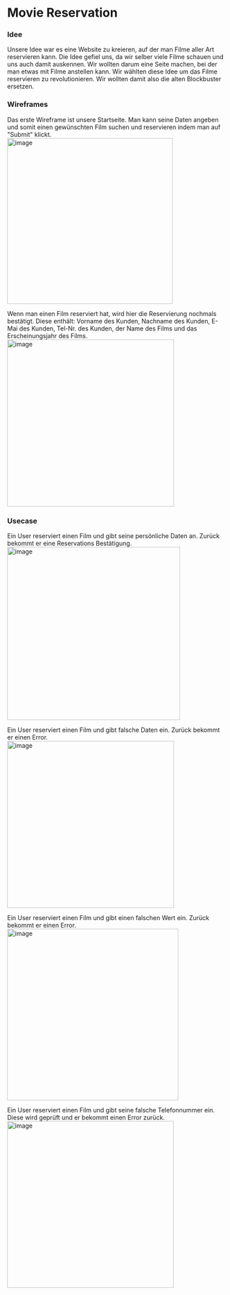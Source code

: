 # Movie Reservation

### Idee
Unsere Idee war es eine Website zu kreieren, auf der man Filme aller Art reservieren kann. Die Idee gefiel uns, da wir selber viele Filme schauen und uns auch damit auskennen. Wir wollten darum eine Seite machen, bei der man etwas mit Filme anstellen kann. Wir wählten diese Idee um das Filme reservieren zu revolutionieren. Wir wollten damit also die alten Blockbuster ersetzen. 


### Wireframes
Das erste Wireframe ist unsere Startseite. Man kann seine Daten angeben und somit einen gewünschten Film suchen und reservieren indem man auf "Submit" klickt.</br>
<img width="382" alt="image" src="https://user-images.githubusercontent.com/85217452/178200757-83fb6143-9d59-4545-8707-ef918cd75e46.png"></br>


Wenn man einen Film reserviert hat, wird hier die Reservierung nochmals bestätigt. Diese enthält: Vorname des Kunden, Nachname des Kunden, E-Mai des Kunden, Tel-Nr. des Kunden, der Name des Films und das Erscheinungsjahr des Films.</br>
<img width="385" alt="image" src="https://user-images.githubusercontent.com/85217452/178200588-efe06031-4e18-465a-8c5a-12d8a4cf14ea.png"></br>


### Usecase

Ein User reserviert einen Film und gibt seine persönliche Daten an. Zurück bekommt er eine Reservations Bestätigung.</br>
<img width="399" alt="image" src="https://user-images.githubusercontent.com/85217452/178203420-51507528-d015-4a06-b4af-2e6ce9e3a8d5.png">

Ein User reserviert einen Film und gibt falsche Daten ein. Zurück bekommt er einen Error.</br>
<img width="385" alt="image" src="https://user-images.githubusercontent.com/85217452/178203473-297b0b8c-2f89-43cf-bfc3-68480ea98c02.png">

Ein User reserviert einen Film und gibt einen falschen Wert ein. Zurück bekommt er einen Error.</br>
<img width="395" alt="image" src="https://user-images.githubusercontent.com/85217452/178203507-87424f1b-175e-4863-b523-8dea8f968f23.png">

Ein User reserviert einen Film und gibt seine falsche Telefonnummer ein. Diese wird geprüft und er bekommt einen Error zurück.</br>
<img width="384" alt="image" src="https://user-images.githubusercontent.com/85217452/178203543-7ec66106-abb6-440c-b710-575f03dc5571.png">

